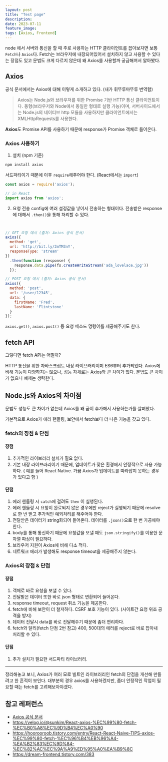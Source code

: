```yaml
---
layout: post
title: "Test page"
description: 
date: 2023-07-11
feature_image: 
tags: [Axios, Frontend]
---
```


node 에서 서버와 통신을 할 때 주로 사용하는 HTTP 클라이언트를 꼽아보자면 보통 `Fetch`나 `Axios`다.
Fetch는 브라우저에 내장되어있어서 설치하지 않고 사용할 수 있다는 장점도 있고 문법도 크게 다르지 않은데 왜 Axios를 사용할까 궁금해져서 알아봤다.

## Axios
공식 문서에서는 Axios에 대해 이렇게 소개하고 있다. (내가 휘뚜루마뚜루 번역함)
>Axios는 Node.js와 브라우저를 위한 Promise 기반 HTTP 통신 클라이언트이다. 동형(브라우저와 Node에서 동일한 형태로 실행 가능)이며, 서버사이드에서는 Node.js의 네이티브 http 모듈을 사용하지만 클라이언트에서는 XMLHttpRequests를 사용한다.

**Axios**도 Promise API를 사용하기 때문에 response가 Promise 객체로 들어온다.

### Axios 사용하기
1. 설치 (npm 기준)
```bash
npm install axios
```
서드파티이기 때문에 이후 `require`해주어야 한다. (React에서는 `import`)
```javascript
const axios = require('axios');
```
```javascript
// in React
import axios from 'axios';
```

2. 요청 전송
config에 여러 설정값을 넣어서 전송하는 형태이다.
전송받은 response에 대해서 `.then()`을 통해 처리할 수 있다.
```javascript


// GET 요청 예시 (출처: Axios 공식 문서)
axios({
  method: 'get',
  url: 'http://bit.ly/2mTM3nY',
  responseType: 'stream'
})
  .then(function (response) {
    response.data.pipe(fs.createWriteStream('ada_lovelace.jpg'))
  });
```
```javascript
// POST 요청 예시 (출처: Axios 공식 문서)
axios({
  method: 'post',
  url: '/user/12345',
  data: {
    firstName: 'Fred',
    lastName: 'Flintstone'
  }
});
```
`axios.get()`, `axios.post()` 등 요청 메소드 명령어를 제공해주기도 한다.


## fetch API
그렇다면 fetch API는 어떨까?

HTTP 통신을 위한 자바스크립트 내장 라이브러리이며 ES6부터 추가되었다.
Axios에 비해 기능이 다양하지는 않으나, 성능 자체로는 Axios와 큰 차이가 없다.
문법도 큰 차이가 없으니 예제는 생략한다.

## Node.js와 Axios의 차이점
문법도 성능도 큰 차이가 없는데 Axios를 왜 굳이 추가해서 사용하는가를 살펴봤다.

기본적으로 Axios가 에러 핸들링, 보안에서 fetch보다 더 나은 기능을 갖고 있다.
### fetch의 장점 & 단점
#### 장점
1. 추가적인 라이브러리 설치가 필요 없다.
2. 기본 내장 라이브러리이기 때문에, 업데이트가 잦은 환경에서 안정적으로 사용 가능하다. ( 예를 들어 React Native. 가끔 Axios가 업데이트를 따라잡지 못하는 경우가 있다고 함 )
#### 단점
1. 에러 핸들링 시 `catch`에 걸려도 `then` 이 실행된다.
2. 에러 핸들링 시 요청이 완료되지 않은 경우에만 reject가 실행되기 때문에 resolve로 한 번 받고 추가적인 예외처리를 해주어야 한다.
3. 전달받은 데이터가 string화되어 들어온다. 데이터를 `.json()`으로 한 번 가공해야 한다.
4. body를 통해 통신하기 때문에 요청값을 보낼 때도 `json.stringify()`를 이용한 문자열 파싱이 필요하다.
5. 브라우저 지원이 Axios에 비해 다소 적다.
6. 네트워크 에러가 발생해도 response timeout을 제공해주지 않는다.
### Axios의 장점 & 단점
#### 장점
1. 객체로 바로 요청을 보낼 수 있다.
2. 전달받은 데이터 또한 바로 json 형태로 변환되어 들어온다.
3. response timeout, request 취소 기능을 제공한다.
4. fetch에 비해 보안이 더 철저하다. CSRF 보호 기능이 있다. (사이트간 요청 위조 공격을 방지)
5. 데이터 전달시 data를 바로 전달해주기 때문에 좀더 편리하다.
6. fetch와 달리(fetch 단점 2번 참고) 400, 500대의 에러를 reject로 바로 잡아내 처리할 수 있다. 
#### 단점
1. 추가 설치가 필요한 서드파티 라이브러리.

---
정리해놓고 보니, Axios가 여러 모로 빌트인 라이브러리인 fetch의 단점을 개선해 만들려고 한 흔적이 보인다.
대부분의 경우 axios를 사용하겠지만, 좀더 안정적인 작업이 필요할 때는 fetch를 고려해보아야겠다.


## 참고 레퍼런스
- [Axios 공식 문서](https://axios-http.com/kr/docs/intro)
- https://velog.io/@sunkim/React-axios-%EC%99%80-fetch-%EC%B0%A8%EC%9D%B4%EC%A0%90
- https://hoorooroob.tistory.com/entry/React-React-Naive-TIPS-axios-%EC%99%80-fetch-%EC%96%B4%EB%96%A4-%EA%B2%83%EC%9D%84-%EC%82%AC%EC%9A%A9%ED%95%A0%EA%B9%8C
- https://dream-frontend.tistory.com/383